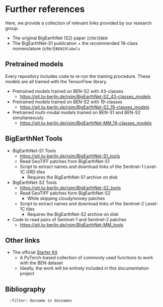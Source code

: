 # Further references

Here, we provide a collection of relevant links provided by our research group:

- The original BigEarthNet (S2) paper {cite:t}`BEN`
- The BigEarthNet-S1 publication + the recommended 19-class nomenclature {cite:t}`BEN19labels`

## Pretrained models
Every repository includes code to re-run the training procedure.
These models are all trained with the TensorFlow library.

- Pretrained models trained on BEN-S2 with 43-classes
    - https://git.tu-berlin.de/rsim/BigEarthNet-S2_43-classes_models
- Pretrained models trained on BEN-S2 with 19-classes
    - https://git.tu-berlin.de/rsim/BigEarthNet-S2_19-classes_models
- Pretrained multi-modal models trained on BEN-S1 and BEN-S2 simultaneously
    - https://git.tu-berlin.de/rsim/BigEarthNet-MM_19-classes_models

## BigEarthNet Tools
- BigEarthNet-S1 Tools
  - https://git.tu-berlin.de/rsim/BigEarthNet-S1_tools
  - Read GeoTIFF patches from BigEarthNet-S1
  - Script to extract names and download links of the Sentinel-1 Level-1C GRD tiles
    - Requires the BigEarthNet-S1 archive on disk
- BigEarthNet-S2 Tools
  - https://git.tu-berlin.de/rsim/BigEarthNet-S2_tools
  - Read GeoTIFF patches form BigEarthNet-S2
    - While skipping cloudy/snowy patches
  - Script to extract names and download links of the Sentinel-2 Level-1C tiles
    - Requires the BigEarthNet-S2 archive on disk
- Code to read pairs of Sentinel-1 and Sentinel-2 patches
    - https://git.tu-berlin.de/rsim/BigEarthNet-MM_tools


## Other links

- The official [Starter Kit](https://git.tu-berlin.de/rsim/starter-kit-bigearthnet/-/tree/main)
    - A PyTorch-based collection of commonly used functions to work with the BEN dataset
    - Ideally, the work will be entirely included in this documentation project


## Bibliography

```{bibliography}
  :filter: docname in docnames
```
